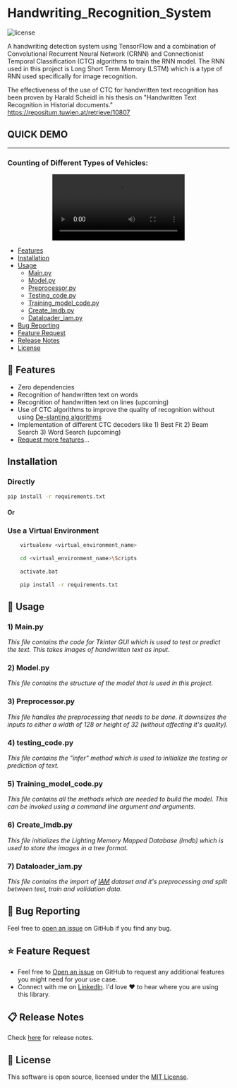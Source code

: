 # Handwriting_Recognition_System
<p>
    <img src="https://img.shields.io/npm/l/color-calendar?style=flat-square" alt="license" />
</p>

<p>
A handwriting detection system using TensorFlow and a combination of Convolutional Recurrent Neural Network (CRNN) and Connectionist Temporal Classification (CTC) algorithms to train the RNN model. The RNN used in this project is Long Short Term Memory (LSTM) which is a type of RNN used specifically for image recognition. 
  
The effectiveness of the use of CTC for handwritten text recognition has been proven by Harald Scheidl in his thesis on "Handwritten Text Recognition in Historial documents." https://repositum.tuwien.at/retrieve/10807 
</p>

## QUICK DEMO

---
### Counting of Different Types of Vehicles:
<p align="center">
   <video src="https://user-images.githubusercontent.com/41968942/161442144-fa368bae-7d7f-4287-90ee-ad49dfefb818.mp4" | width=300>
</p>

- [Features](#features)
- [Installation](#Installation)
- [Usage](#usage)
  - [Main.py](#main)
  - [Model.py](#model)
  - [Preprocessor.py](#preprocess)
  - [Testing_code.py](#test)
  - [Training_model_code.py](#train)
  - [Create_lmdb.py](#lmdb)
  - [Dataloader_iam.py](#dataset)
- [Bug Reporting](#bug)
- [Feature Request](#feature-request)
- [Release Notes](#release-notes)
- [License](#license)

<a id="features"></a>

## 🚀 Features

- Zero dependencies
- Recognition of handwritten text on words
- Recognition of handwritten text on lines (upcoming)
- Use of CTC algorithms to improve the quality of recognition without using <a href="https://github.com/githubharald/DeslantImg">De-slanting algorithms</a>
- Implementation of different CTC decoders like 1) Best Fit 2) Beam Search 3) Word Search (upcoming)   
- [Request more features](#feature-request)...

<a id="Installation"></a>
  ## Installation
### Directly 
```bash
pip install -r requirements.txt
```
#### Or
### Use a Virtual Environment

```bash
    virtualenv <virtual_environment_name>
    
    cd <virtual_environment_name>\Scripts
    
    activate.bat
    
    pip install -r requirements.txt
```



<a id="usage"></a>
## 🔨 Usage
    
<a id="main"></a>
### 1) Main.py
*This file contains the code for Tkinter GUI which is used to test or predict the text. This takes images of handwritten text as input.*

<a id="model"></a>                           
### 2) Model.py
*This file contains the structure of the model that is used in this project.*
  
<a id="preprocess"></a>                           
### 3) Preprocessor.py
*This file handles the preprocessing that needs to be done. It downsizes the inputs to either a width of 128 or height of 32 (without affecting it's quality).* 
              
<a id="test"></a>                           
### 4) testing_code.py
*This file contains the "infer" method which is used to initialize the testing or prediction of text.*
  
<a id="train"></a>                           
### 5) Training_model_code.py
*This file contains all the methods which are needed to build the model. This can be invoked using a command line argument and arguments.* 
  
<a id="lmdb"></a>                           
### 6) Create_lmdb.py
*This file initializes the Lighting Memory Mapped Database (lmdb) which is used to store the images in a tree format.*
  
<a id="dataset"></a>                           
### 7) Dataloader_iam.py
*This file contains the import of <a href="https://fki.tic.heia-fr.ch/databases/iam-handwriting-database">IAM</a> dataset and it's preprocessing and split between test, train and validation data.*
  

<a id="bug"></a>

## 🐛 Bug Reporting

Feel free to [open an issue](https://github.com/deepanshug4/Vehicle_Classification_with_NumberPlate_Detection/issues) on GitHub if you find any bug.


<a id="feature-request"></a>

## ⭐ Feature Request

- Feel free to [Open an issue](https://github.com/deepanshug4/Handwriting_Recognition_GUI/issues) on GitHub to request any additional features you might need for your use case.
- Connect with me on [LinkedIn](https://www.linkedin.com/in/deepanshug4/). I'd love ❤️️ to hear where you are using this library.

<a id="release-notes"></a>

## 📋 Release Notes

Check [here](https://github.com/deepanshug4/Handwriting_Recognition_GUI/releases) for release notes.

<a id="license"></a>

## 📜 License

This software is open source, licensed under the [MIT License](https://github.com/deepanshug4/Handwriting_Recognition_GUI//blob/main/LICENSE).
